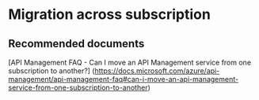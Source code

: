 <properties
    pageTitle="Migration across subscription"
    description="Migration across subscription"
    service="microsoft.apim"
    resource="apimanagement"
    authors="shrahman"
    selfHelpType="generic"
    supportTopicIds="32318301"
    resourceTags=""
    productPesIds="15551"
    cloudEnvironments="public"
	articleId="60d0764e-0ef7-4ad4-a93e-04b059fed2e8"
/>

# Migration across subscription

## **Recommended documents**
[API Management FAQ - Can I move an API Management service from one subscription to another?]
(https://docs.microsoft.com/azure/api-management/api-management-faq#can-i-move-an-api-management-service-from-one-subscription-to-another)